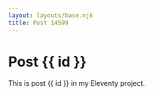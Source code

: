 ```yaml
---
layout: layouts/base.njk
title: Post 14599
---
```


# Post {{ id }}

This is post {{ id }} in my Eleventy project.
